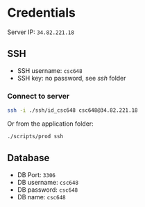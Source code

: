 # Credentials

Server IP: `34.82.221.18`

## SSH

- SSH username: `csc648`
- SSH key: no password, see _ssh_ folder

### Connect to server

```sh
ssh -i ./ssh/id_csc648 csc648@34.82.221.18
```

Or from the application folder:

```sh
./scripts/prod ssh
```

## Database

- DB Port: `3306`
- DB username: `csc648`
- DB password: `csc648`
- DB name: `csc648`
